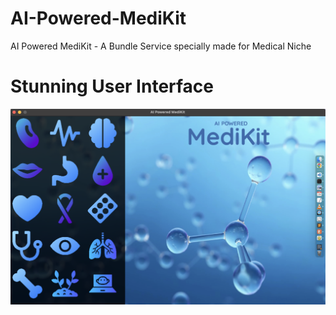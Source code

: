 # AI-Powered-MediKit
AI Powered MediKit - A Bundle Service specially made for Medical Niche

# Stunning User Interface
<img src="sample.png" alt="">
